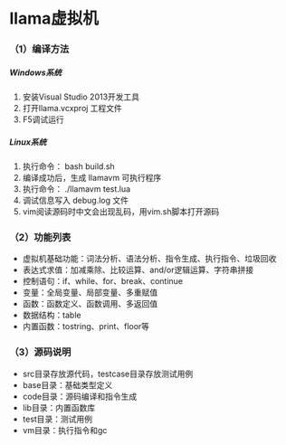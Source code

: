 # llama虚拟机

### （1）编译方法
##### Windows系统
1. 安装Visual Studio 2013开发工具
2. 打开llama.vcxproj 工程文件
3. F5调试运行

##### Linux系统
1. 执行命令： bash build.sh
2. 编译成功后，生成 llamavm 可执行程序
3. 执行命令： ./llamavm test.lua
4. 调试信息写入 debug.log 文件
5. vim阅读源码时中文会出现乱码，用vim.sh脚本打开源码

### （2）功能列表
- 虚拟机基础功能：词法分析、语法分析、指令生成、执行指令、垃圾回收
- 表达式求值：加减乘除、比较运算、and/or逻辑运算、字符串拼接
- 控制语句：if、while、for、break、continue
- 变量：全局变量、局部变量、多重赋值
- 函数：函数定义、函数调用、多返回值
- 数据结构：table
- 内置函数：tostring、print、floor等

### （3）源码说明
- src目录存放源代码，testcase目录存放测试用例
- base目录：基础类型定义
- code目录：源码编译和指令生成
- lib目录：内置函数库
- test目录：测试用例
- vm目录：执行指令和gc

